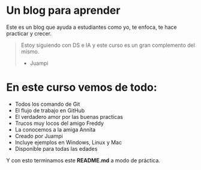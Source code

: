 # Un blog para aprender 
Este es un blog que ayuda a estudiantes como yo, te enfoca, te hace practicar y  crecer.
> Estoy siguiendo con DS e IA y este curso es un gran complemento del mismo.
> - Juampi

# En este curso vemos de todo:
- Todos los comando de Git
- El flujo de trabajo en GitHub
- El verdadero amor por las buenas practicas
- Trucos muy locos del amigo Freddy
- La conocemos a la amiga Annita
- Creado por Juampi
- Incluye ejemplos en Windows, Linux y Mac
- Disponible para todas las edades

Y con esto terminamos este **README.md** a modo de práctica.
